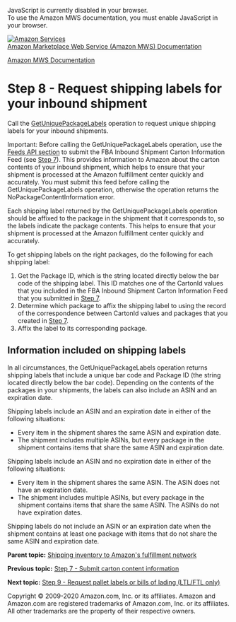 <div id="MWSDX_noscript">

JavaScript is currently disabled in your browser.  
To use the Amazon MWS documentation, you must enable JavaScript in your
browser.

</div>

<div id="MWSDX_divtop">

[![Amazon
Services](https://images-na.ssl-images-amazon.com/images/G/08/mwsportal/fr_FR/amazonservices.gif "Amazon Services")](http://services.amazon.fr)  
<span id="MWSDX_titlebar">[Amazon Marketplace Web Service (Amazon MWS)
Documentation](https://developer.amazonservices.fr/gp/mws/docs.html)</span>

</div>

<div id="MWSDX_divbottom">

<div id="MWSDX_divleft">

<div id="MWSDX_toc">

</div>

</div>

<div id="MWSDX_divright">

<div id="MWSDX_content">

<span id="MWSDX_breadcrumbs">[Amazon MWS
Documentation](https://developer.amazonservices.fr/gp/mws/docs.html)</span>

Step 8 - Request shipping labels for your inbound shipment
==========================================================

<div class="body conbody">

Call the
<a href="../fba_inbound/FBAInbound_GetUniquePackageLabels.md" class="xref">GetUniquePackageLabels</a>
operation to request unique shipping labels for your inbound shipments.

<div class="note important">

<span class="importanttitle">Important:</span> Before calling the <span
class="keyword apiname">GetUniquePackageLabels</span> operation, use the
<a href="../feeds/Feeds_Overview.md" class="xref">Feeds API section</a>
to submit the FBA Inbound Shipment Carton Information Feed (see
<a href="FBAGuide_SubmitCartonContentsFeed.md" class="xref">Step 7</a>).
This provides information to Amazon about the carton contents of your
inbound shipment, which helps to ensure that your shipment is processed
at the <span class="ph">Amazon fulfillment center</span> quickly and
accurately. You must submit this feed before calling the <span
class="keyword apiname">GetUniquePackageLabels</span> operation,
otherwise the operation returns the <span
class="keyword parmname">NoPackageContentInformation</span> error.

</div>

Each shipping label returned by the <span
class="keyword apiname">GetUniquePackageLabels</span> operation should
be affixed to the package in the shipment that it corresponds to, so the
labels indicate the package contents. This helps to ensure that your
shipment is processed at the Amazon fulfillment center quickly and
accurately.

To get shipping labels on the right packages, do the following for each
shipping label:

1.  Get the Package ID, which is the string located directly below the
    bar code of the shipping label. This ID matches one of the <span
    class="keyword parmname">CartonId</span> values that you included in
    the FBA Inbound Shipment Carton Information Feed that you submitted
    in
    <a href="FBAGuide_SubmitCartonContentsFeed.md" class="xref">Step 7</a>.
2.  Determine which package to affix the shipping label to using the
    record of the correspondence between <span
    class="keyword parmname">CartonId</span> values and packages that
    you created in
    <a href="FBAGuide_SubmitCartonContentsFeed.md" class="xref">Step 7</a>.
3.  Affix the label to its corresponding package.

<div class="section">

Information included on shipping labels
---------------------------------------

In all circumstances, the <span
class="keyword apiname">GetUniquePackageLabels</span> operation returns
shipping labels that include a unique bar code and Package ID (the
string located directly below the bar code). Depending on the contents
of the packages in your shipments, the labels can also include an ASIN
and an expiration date.

Shipping labels include an ASIN and an expiration date in either of the
following situations:

-   Every item in the shipment shares the same ASIN and expiration date.
-   The shipment includes multiple ASINs, but every package in the
    shipment contains items that share the same ASIN and expiration
    date.

Shipping labels include an ASIN and no expiration date in either of the
following situations:

-   Every item in the shipment shares the same ASIN. The ASIN does not
    have an expiration date.
-   The shipment includes multiple ASINs, but every package in the
    shipment contains items that share the same ASIN. The ASINs do not
    have expiration dates.

Shipping labels do not include an ASIN or an expiration date when the
shipment contains at least one package with items that do not share the
same ASIN and expiration date.

</div>

</div>

<div class="related-links">

<div class="familylinks">

<div class="parentlink">

**Parent topic:**
<a href="../fba_guide/FBAGuide_ShipInventoryToAFN.md" class="link">Shipping inventory to Amazon's fulfillment network</a>

</div>

<div class="previouslink">

**Previous topic:**
<a href="../fba_guide/FBAGuide_SubmitCartonContentsFeed.md" class="link">Step 7 - Submit carton content information</a>

</div>

<div class="nextlink">

**Next topic:**
<a href="../fba_guide/FBAGuide_RequestPalletLabelsOrBOL.md" class="link">Step 9 - Request pallet labels or bills of lading (LTL/FTL only)</a>

</div>

</div>

</div>

<div id="MWSDX_footer">

Copyright © 2009-2020 Amazon.com, Inc. or its affiliates. Amazon and
Amazon.com are registered trademarks of Amazon.com, Inc. or its
affiliates. All other trademarks are the property of their respective
owners.

</div>

</div>

</div>

<div style="clear: both;">

</div>

</div>
